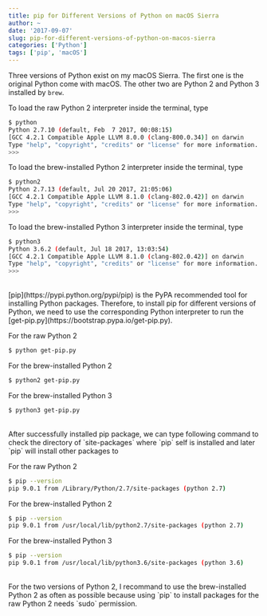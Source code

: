 ```yaml
---
title: pip for Different Versions of Python on macOS Sierra
author: ~
date: '2017-09-07'
slug: pip-for-different-versions-of-python-on-macos-sierra
categories: ['Python']
tags: ['pip', 'macOS']
---
```


Three versions of Python exist on my macOS Sierra. The first one is the original Python come with macOS. The other two are Python 2 and Python 3 installed by `brew`. 

To load the raw Python 2 interpreter inside the terminal, type

```bash
$ python
Python 2.7.10 (default, Feb  7 2017, 00:08:15)
[GCC 4.2.1 Compatible Apple LLVM 8.0.0 (clang-800.0.34)] on darwin
Type "help", "copyright", "credits" or "license" for more information.
>>>
```

To load the brew-installed Python 2 interpreter inside the terminal, type

```bash
$ python2
Python 2.7.13 (default, Jul 20 2017, 21:05:06)
[GCC 4.2.1 Compatible Apple LLVM 8.1.0 (clang-802.0.42)] on darwin
Type "help", "copyright", "credits" or "license" for more information.
>>>
```

To load the brew-installed Python 3 interpreter inside the terminal, type

```bash
$ python3
Python 3.6.2 (default, Jul 18 2017, 13:03:54)
[GCC 4.2.1 Compatible Apple LLVM 8.1.0 (clang-802.0.42)] on darwin
Type "help", "copyright", "credits" or "license" for more information.
>>>
```

<br>
[pip](https://pypi.python.org/pypi/pip) is the PyPA recommended tool for installing Python packages. Therefore, to install pip for different versions of Python, we need to use the corresponding Python interpreter to run the [get-pip.py](https://bootstrap.pypa.io/get-pip.py).

For the raw Python 2

```bash
$ python get-pip.py
```

For the brew-installed Python 2

```bash
$ python2 get-pip.py
```

For the brew-installed Python 3

```bash
$ python3 get-pip.py
```

<br>
After successfully installed pip package, we can type following command to check the directory of `site-packages` where `pip` self is installed and later `pip` will install other packages to

For the raw Python 2
```bash
$ pip --version
pip 9.0.1 from /Library/Python/2.7/site-packages (python 2.7)
```

For the brew-installed Python 2
```bash
$ pip --version
pip 9.0.1 from /usr/local/lib/python2.7/site-packages (python 2.7)
```

For the brew-installed Python 3
```bash
$ pip --version
pip 9.0.1 from /usr/local/lib/python3.6/site-packages (python 3.6)
```

<br>
For the two versions of Python 2, I recommand to use the brew-installed Python 2 as often as possible because using `pip` to install packages for the raw Python 2 needs `sudo` permission. 